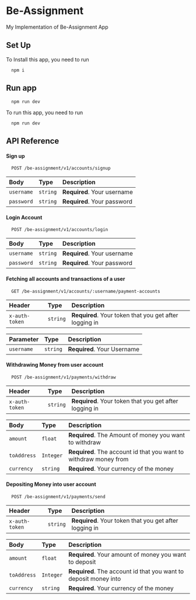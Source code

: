 
# Be-Assignment

My Implementation of Be-Assignment App

## Set Up

To Install this app, you need to run

```
  npm i
```

## Run app
```
  npm run dev
```

To run this app, you need to run

```
  npm run dev
```

## API Reference

#### Sign up

```
  POST /be-assignment/v1/accounts/signup
```

| Body | Type     | Description                |
| :-------- | :------- | :------------------------- |
| `username` | `string` | **Required**. Your username |
| `password` | `string` | **Required**. Your password |



#### Login Account

```
  POST /be-assignment/v1/accounts/login
```

| Body | Type     | Description                |
| :-------- | :------- | :------------------------- |
| `username` | `string` | **Required**. Your username |
| `password` | `string` | **Required**. Your password |


#### Fetching all accounts and transactions of a user

```
  GET /be-assignment/v1/accounts/:username/payment-accounts
```

| Header | Type     | Description                |
| :-------- | :------- | :------------------------- |
| `x-auth-token` | `string` | **Required**. Your token that you get after logging in |


| Parameter | Type     | Description                |
| :-------- | :------- | :------------------------- |
| `username` | `string` | **Required**. Your Username |


#### Withdrawing Money from user account

```
  POST /be-assignment/v1/payments/withdraw
```

| Header | Type     | Description                |
| :-------- | :------- | :------------------------- |
| `x-auth-token` | `string` | **Required**. Your token that you get after logging in |


| Body | Type     | Description                |
| :-------- | :------- | :------------------------- |
| `amount` | `float` | **Required**. The Amount of money you want to withdraw |
| `toAddress` | `Integer` | **Required**. The account id that you want to withdraw money from |
| `currency` | `string` | **Required**. Your currency of the money |

#### Depositing Money into user account

```
  POST /be-assignment/v1/payments/send
```

| Header | Type     | Description                |
| :-------- | :------- | :------------------------- |
| `x-auth-token` | `string` | **Required**. Your token that you get after logging in |


| Body | Type     | Description                |
| :-------- | :------- | :------------------------- |
| `amount` | `float` | **Required**. Your amount of money you want to deposit |
| `toAddress` | `Integer` | **Required**. The account id that you want to deposit money into |
| `currency` | `string` | **Required**. Your currency of the money |